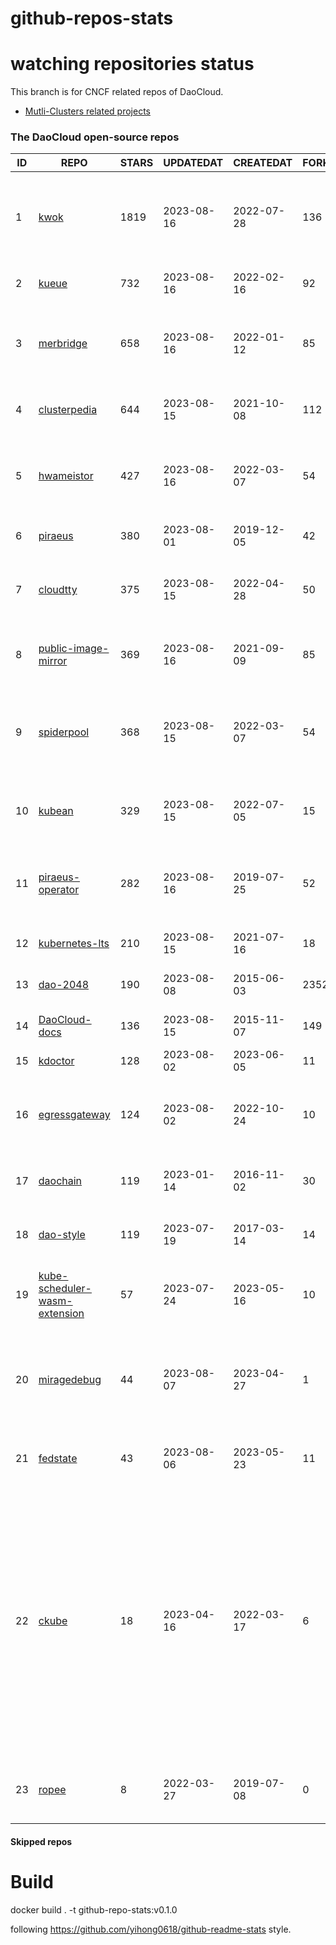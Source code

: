 # github-repos-stats

# watching repositories status

This branch is for CNCF related repos of DaoCloud.
- [Mutli-Clusters related projects](https://github.com/pacoxu/github-repos-stats/tree/multi-clusters)


<!--START_SECTION:github_repos-->
### The DaoCloud open-source repos
| ID |                                               REPO                                                | STARS | UPDATEDAT  | CREATEDAT  | FORKSCOUNT |                                                                                                                     DESCRIPTIONS                                                                                                                     |
|----|---------------------------------------------------------------------------------------------------|-------|------------|------------|------------|------------------------------------------------------------------------------------------------------------------------------------------------------------------------------------------------------------------------------------------------------|
|  1 | [kwok](https://github.com/kubernetes-sigs/kwok)                                                   |  1819 | 2023-08-16 | 2022-07-28 |        136 | Kubernetes WithOut Kubelet -  Simulates thousands of Nodes and Clusters.                                                                                                                                                                             |
|  2 | [kueue](https://github.com/kubernetes-sigs/kueue)                                                 |   732 | 2023-08-16 | 2022-02-16 |         92 | Kubernetes-native Job Queueing                                                                                                                                                                                                                       |
|  3 | [merbridge](https://github.com/merbridge/merbridge)                                               |   658 | 2023-08-16 | 2022-01-12 |         85 | Use eBPF to speed up your Service Mesh like crossing an Einstein-Rosen Bridge.                                                                                                                                                                       |
|  4 | [clusterpedia](https://github.com/clusterpedia-io/clusterpedia)                                   |   644 | 2023-08-15 | 2021-10-08 |        112 | The Encyclopedia of Kubernetes clusters                                                                                                                                                                                                              |
|  5 | [hwameistor](https://github.com/hwameistor/hwameistor)                                            |   427 | 2023-08-16 | 2022-03-07 |         54 | Hwameistor is an HA local storage system for cloud-native stateful workloads.                                                                                                                                                                        |
|  6 | [piraeus](https://github.com/piraeusdatastore/piraeus)                                            |   380 | 2023-08-01 | 2019-12-05 |         42 | High Available Datastore for Kubernetes                                                                                                                                                                                                              |
|  7 | [cloudtty](https://github.com/cloudtty/cloudtty)                                                  |   375 | 2023-08-15 | 2022-04-28 |         50 | A Friendly Kubernetes CloudShell (Web Terminal) !                                                                                                                                                                                                    |
|  8 | [public-image-mirror](https://github.com/DaoCloud/public-image-mirror)                            |   369 | 2023-08-16 | 2021-09-09 |         85 | 很多镜像都在国外。比如 gcr 。国内下载很慢，需要加速。                                                                                                                                                                                                |
|  9 | [spiderpool](https://github.com/spidernet-io/spiderpool)                                          |   368 | 2023-08-15 | 2022-03-07 |         54 | underlay network solution of cloud native, for bare metal, VM and public cloud                                                                                                                                                                       |
| 10 | [kubean](https://github.com/kubean-io/kubean)                                                     |   329 | 2023-08-15 | 2022-07-05 |         15 |  :seedling: Kubernetes lifecycle management operator based on kubespray.                                                                                                                                                                             |
| 11 | [piraeus-operator](https://github.com/piraeusdatastore/piraeus-operator)                          |   282 | 2023-08-16 | 2019-07-25 |         52 | The Piraeus Operator manages LINSTOR clusters in Kubernetes.                                                                                                                                                                                         |
| 12 | [kubernetes-lts](https://github.com/klts-io/kubernetes-lts)                                       |   210 | 2023-08-15 | 2021-07-16 |         18 | Kubernetes LTS(long term support)                                                                                                                                                                                                                    |
| 13 | [dao-2048](https://github.com/DaoCloud/dao-2048)                                                  |   190 | 2023-08-08 | 2015-06-03 |       2352 | 2048 is a number puzzle game.                                                                                                                                                                                                                        |
| 14 | [DaoCloud-docs](https://github.com/DaoCloud/DaoCloud-docs)                                        |   136 | 2023-08-15 | 2015-11-07 |        149 | DaoCloud Enterprise 5.0 Documentation                                                                                                                                                                                                                |
| 15 | [kdoctor](https://github.com/kdoctor-io/kdoctor)                                                  |   128 | 2023-08-02 | 2023-06-05 |         11 | kdoctor                                                                                                                                                                                                                                              |
| 16 | [egressgateway](https://github.com/spidernet-io/egressgateway)                                    |   124 | 2023-08-02 | 2022-10-24 |         10 | EgressGateway provides network egress capabilities for Kubernetes clusters.                                                                                                                                                                          |
| 17 | [daochain](https://github.com/DaoCloud/daochain)                                                  |   119 | 2023-01-14 | 2016-11-02 |         30 | Docker image verification system based on Ethereum                                                                                                                                                                                                   |
| 18 | [dao-style](https://github.com/DaoCloud/dao-style)                                                |   119 | 2023-07-19 | 2017-03-14 |         14 | 🎉 A high quality component library built on Vue.js 2.0                                                                                                                                                                                              |
| 19 | [kube-scheduler-wasm-extension](https://github.com/kubernetes-sigs/kube-scheduler-wasm-extension) |    57 | 2023-07-24 | 2023-05-16 |         10 | All the things to make the scheduler extendable with wasm.                                                                                                                                                                                           |
| 20 | [miragedebug](https://github.com/miragedebug/miragedebug)                                         |    44 | 2023-08-07 | 2023-04-27 |          1 | MirageDebug: Local remote debugging for Kubernetes apps, enabling fully authentic environment debugging.                                                                                                                                             |
| 21 | [fedstate](https://github.com/fedstate/fedstate)                                                  |    43 | 2023-08-06 | 2023-05-23 |         11 | Federated middleware based on Karmada                                                                                                                                                                                                                |
| 22 | [ckube](https://github.com/DaoCloud/ckube)                                                        |    18 | 2023-04-16 | 2022-03-17 |          6 | Kubernetes APIServer 高性能代理组件，代理 APIServer 的 List 请求，其它类型的请求会直接反向代理到原生 APIServer。 CKube 还额外支持了分页、搜索和索引等功能。 并且，CKube 100% 兼容原生 kubectl 和 kube client sdk，只需要简单的配置即可实现全局替换。 |
| 23 | [ropee](https://github.com/DaoCloud/ropee)                                                        |     8 | 2022-03-27 | 2019-07-08 |          0 | A scalable prometheus remote storage adapter for splunk.                                                                                                                                                                                             |



#### Skipped repos
<!--END_SECTION:github_repos-->

# Build

docker build . -t github-repo-stats:v0.1.0

following https://github.com/yihong0618/github-readme-stats style.
